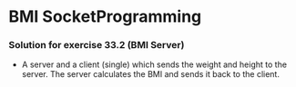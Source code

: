 # BMI SocketProgramming

### Solution for exercise 33.2 (BMI Server)  
*  A server and a client (single) which sends the weight and height to the server. 
The server calculates the BMI and sends it back to the client. 

